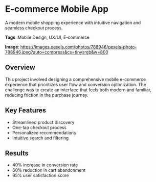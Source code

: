 # E-commerce Mobile App

A modern mobile shopping experience with intuitive navigation and seamless checkout process.

**Tags**: Mobile Design, UX/UI, E-commerce

**Image**: https://images.pexels.com/photos/788946/pexels-photo-788946.jpeg?auto=compress&cs=tinysrgb&w=800

## Overview

This project involved designing a comprehensive mobile e-commerce experience that prioritizes user flow and conversion optimization. The challenge was to create an interface that feels both modern and familiar, reducing friction in the purchase journey.

## Key Features

- Streamlined product discovery
- One-tap checkout process
- Personalized recommendations
- Intuitive search and filtering

## Results

- 40% increase in conversion rate
- 60% reduction in cart abandonment
- 95% user satisfaction score